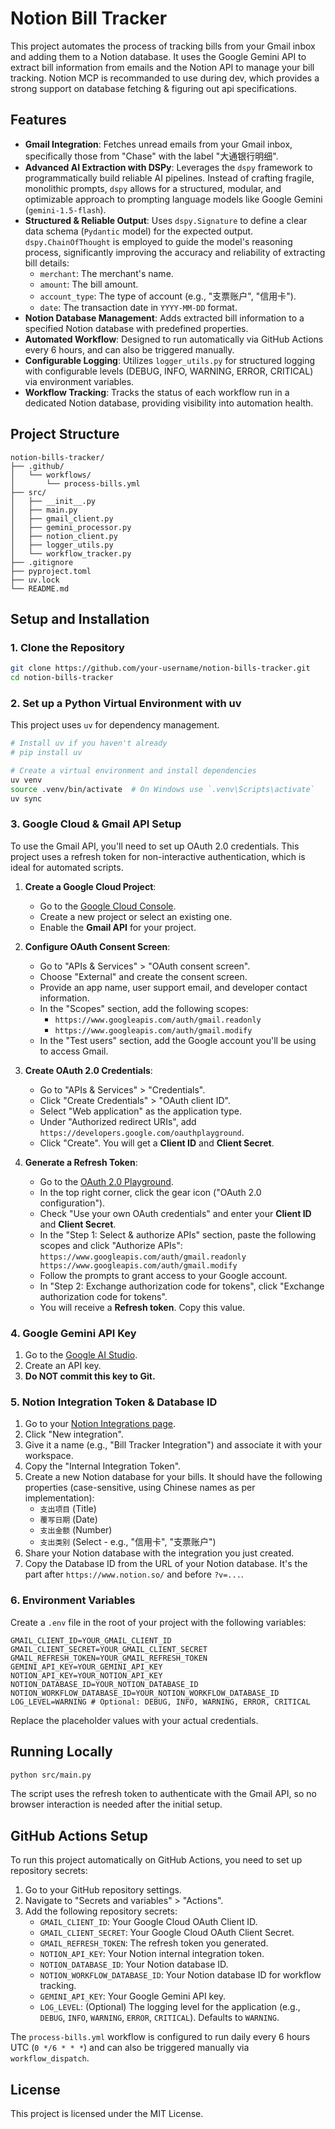 # Notion Bill Tracker

This project automates the process of tracking bills from your Gmail inbox and adding them to a Notion database. It uses the Google Gemini API to extract bill information from emails and the Notion API to manage your bill tracking. Notion MCP is recommanded to use during dev, which provides a strong support on database fetching & figuring out api specifications.

## Features

-   **Gmail Integration**: Fetches unread emails from your Gmail inbox, specifically those from "Chase" with the label "大通银行明细".
-   **Advanced AI Extraction with DSPy**: Leverages the `dspy` framework to programmatically build reliable AI pipelines. Instead of crafting fragile, monolithic prompts, `dspy` allows for a structured, modular, and optimizable approach to prompting language models like Google Gemini (`gemini-1.5-flash`).
-   **Structured & Reliable Output**: Uses `dspy.Signature` to define a clear data schema (`Pydantic` model) for the expected output. `dspy.ChainOfThought` is employed to guide the model's reasoning process, significantly improving the accuracy and reliability of extracting bill details:
    -   `merchant`: The merchant's name.
    -   `amount`: The bill amount.
    -   `account_type`: The type of account (e.g., "支票账户", "信用卡").
    -   `date`: The transaction date in `YYYY-MM-DD` format.
-   **Notion Database Management**: Adds extracted bill information to a specified Notion database with predefined properties.
-   **Automated Workflow**: Designed to run automatically via GitHub Actions every 6 hours, and can also be triggered manually.
-   **Configurable Logging**: Utilizes `logger_utils.py` for structured logging with configurable levels (DEBUG, INFO, WARNING, ERROR, CRITICAL) via environment variables.
-   **Workflow Tracking**: Tracks the status of each workflow run in a dedicated Notion database, providing visibility into automation health.

## Project Structure

```
notion-bills-tracker/
├── .github/
│   └── workflows/
│       └── process-bills.yml
├── src/
│   ├── __init__.py
│   ├── main.py
│   ├── gmail_client.py
│   ├── gemini_processor.py
│   ├── notion_client.py
│   ├── logger_utils.py
│   └── workflow_tracker.py
├── .gitignore
├── pyproject.toml
├── uv.lock
└── README.md
```

## Setup and Installation

### 1. Clone the Repository

```bash
git clone https://github.com/your-username/notion-bills-tracker.git
cd notion-bills-tracker
```

### 2. Set up a Python Virtual Environment with uv

This project uses `uv` for dependency management.

```bash
# Install uv if you haven't already
# pip install uv

# Create a virtual environment and install dependencies
uv venv
source .venv/bin/activate  # On Windows use `.venv\Scripts\activate`
uv sync
```

### 3. Google Cloud & Gmail API Setup

To use the Gmail API, you'll need to set up OAuth 2.0 credentials. This project uses a refresh token for non-interactive authentication, which is ideal for automated scripts.

1.  **Create a Google Cloud Project**:
    *   Go to the [Google Cloud Console](https://console.cloud.google.com/).
    *   Create a new project or select an existing one.
    *   Enable the **Gmail API** for your project.

2.  **Configure OAuth Consent Screen**:
    *   Go to "APIs & Services" > "OAuth consent screen".
    *   Choose "External" and create the consent screen.
    *   Provide an app name, user support email, and developer contact information.
    *   In the "Scopes" section, add the following scopes:
        *   `https://www.googleapis.com/auth/gmail.readonly`
        *   `https://www.googleapis.com/auth/gmail.modify`
    *   In the "Test users" section, add the Google account you'll be using to access Gmail.

3.  **Create OAuth 2.0 Credentials**:
    *   Go to "APIs & Services" > "Credentials".
    *   Click "Create Credentials" > "OAuth client ID".
    *   Select "Web application" as the application type.
    *   Under "Authorized redirect URIs", add `https://developers.google.com/oauthplayground`.
    *   Click "Create". You will get a **Client ID** and **Client Secret**.

4.  **Generate a Refresh Token**:
    *   Go to the [OAuth 2.0 Playground](https://developers.google.com/oauthplayground).
    *   In the top right corner, click the gear icon ("OAuth 2.0 configuration").
    *   Check "Use your own OAuth credentials" and enter your **Client ID** and **Client Secret**.
    *   In the "Step 1: Select & authorize APIs" section, paste the following scopes and click "Authorize APIs":
        `https://www.googleapis.com/auth/gmail.readonly https://www.googleapis.com/auth/gmail.modify`
    *   Follow the prompts to grant access to your Google account.
    *   In "Step 2: Exchange authorization code for tokens", click "Exchange authorization code for tokens".
    *   You will receive a **Refresh token**. Copy this value.

### 4. Google Gemini API Key

1.  Go to the [Google AI Studio](https://aistudio.google.com/app/apikey).
2.  Create an API key.
3.  **Do NOT commit this key to Git.**

### 5. Notion Integration Token & Database ID

1.  Go to your [Notion Integrations page](https://www.notion.so/my-integrations).
2.  Click "New integration".
3.  Give it a name (e.g., "Bill Tracker Integration") and associate it with your workspace.
4.  Copy the "Internal Integration Token".
5.  Create a new Notion database for your bills. It should have the following properties (case-sensitive, using Chinese names as per implementation):
    -   `支出项目` (Title)
    -   `覆写日期` (Date)
    -   `支出金额` (Number)
    -   `支出类别` (Select - e.g., "信用卡", "支票账户")
6.  Share your Notion database with the integration you just created.
7.  Copy the Database ID from the URL of your Notion database. It's the part after `https://www.notion.so/` and before `?v=...`.

### 6. Environment Variables

Create a `.env` file in the root of your project with the following variables:

```
GMAIL_CLIENT_ID=YOUR_GMAIL_CLIENT_ID
GMAIL_CLIENT_SECRET=YOUR_GMAIL_CLIENT_SECRET
GMAIL_REFRESH_TOKEN=YOUR_GMAIL_REFRESH_TOKEN
GEMINI_API_KEY=YOUR_GEMINI_API_KEY
NOTION_API_KEY=YOUR_NOTION_API_KEY
NOTION_DATABASE_ID=YOUR_NOTION_DATABASE_ID
NOTION_WORKFLOW_DATABASE_ID=YOUR_NOTION_WORKFLOW_DATABASE_ID
LOG_LEVEL=WARNING # Optional: DEBUG, INFO, WARNING, ERROR, CRITICAL
```

Replace the placeholder values with your actual credentials.

## Running Locally

```bash
python src/main.py
```

The script uses the refresh token to authenticate with the Gmail API, so no browser interaction is needed after the initial setup.

## GitHub Actions Setup

To run this project automatically on GitHub Actions, you need to set up repository secrets:

1.  Go to your GitHub repository settings.
2.  Navigate to "Secrets and variables" > "Actions".
3.  Add the following repository secrets:
    -   `GMAIL_CLIENT_ID`: Your Google Cloud OAuth Client ID.
    -   `GMAIL_CLIENT_SECRET`: Your Google Cloud OAuth Client Secret.
    -   `GMAIL_REFRESH_TOKEN`: The refresh token you generated.
    -   `NOTION_API_KEY`: Your Notion internal integration token.
    -   `NOTION_DATABASE_ID`: Your Notion database ID.
    -   `NOTION_WORKFLOW_DATABASE_ID`: Your Notion database ID for workflow tracking.
    -   `GEMINI_API_KEY`: Your Google Gemini API key.
    -   `LOG_LEVEL`: (Optional) The logging level for the application (e.g., `DEBUG`, `INFO`, `WARNING`, `ERROR`, `CRITICAL`). Defaults to `WARNING`.

The `process-bills.yml` workflow is configured to run daily every 6 hours UTC (`0 */6 * * *`) and can also be triggered manually via `workflow_dispatch`.

## License

This project is licensed under the MIT License.
